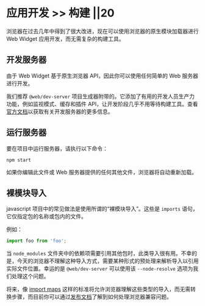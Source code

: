 # 应用开发 >> 构建 ||20

浏览器在过去几年中得到了很大改进，现在可以使用浏览器的原生模块加载器进行 Web Widget 应用开发，而无需复杂的构建工具。

## 开发服务器

由于 Web Widget 基于原生浏览器 API，因此你可以使用任何简单的 Web 服务器进行开发。

我们推荐 `@web/dev-server` 项目生成器附带的。它添加了有用的开发人员生产力功能，例如监视模式、缓存和插件 API，让开发阶段几乎不用等待构建工具。查看[官方文档](https://modern-web.dev/docs/dev-server/overview/)以获取有关开发服务器的更多信息。

## 运行服务器

要在项目中运行服务器，请执行以下命令：

```
npm start
```

如果你编辑此文件或 Web 服务器提供的任何其他文件，浏览器将自动重新加载。

## 裸模块导入

javascript 项目中的常见做法是使用所谓的“裸模块导入”。这些是 `imports` 语句，它仅指定包的名称或包内的文件。

例如：

```js
import foo from 'foo';
```

当 `node_modules` 文件夹中的依赖项需要引用其他包时，此类导入很有用。不幸的是，今天的浏览器不理解这种导入方式，需要某种形式的预处理来解析导入以引用实际文件位置。幸运的是 `@web/dev-server` 可以使用该 `--node-resolve` 选项为我们处理这个问题。

将来，像 [import maps](https://github.com/WICG/import-maps) 这样的标准将允许浏览器理解这些类型的导入，而无需转换步骤，而目前你可以通过[发布文档](./publishing.md)了解到如何处理浏览器兼容问题。